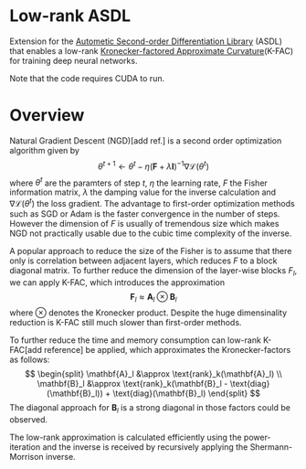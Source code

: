 # Low-rank ASDL

Extension for the [Autometic Second-order Differentiation Library](https://github.com/kazukiosawa/asdfghjkl/tree/0.1) (ASDL) that enables a low-rank [Kronecker-factored Approximate Curvature](https://arxiv.org/abs/1503.05671)(K-FAC) for training deep neural networks. 

Note that the code requires CUDA to run.

# Overview
Natural Gradient Descent (NGD)[add ref.] is a second order optimization algorithm given by
$$
\theta^{t+1} \leftarrow \theta^t - \eta (\mathbf{F} + \lambda \mathbf{I})^{-1} \nabla \mathcal{L}(\theta^t)
$$
where $\theta^t$ are the paramters of step $t$,  $\eta$ the learning rate,  $F$ the Fisher information matrix, $\lambda$ the damping value for the inverse calculation and $\nabla \mathcal{L}(\theta^t)$ the loss gradient.
The advantage to first-order optimization methods such as SGD or Adam is the faster convergence in the number of steps.
However the dimension of $F$ is usually of tremendous size which makes NGD not practically usable due to the cubic time complexity of the inverse.

A popular approach to reduce the size of the Fisher is to assume that there only is correlation between adjacent layers, which reduces $F$ to a block diagonal matrix. To further reduce the dimension of the layer-wise blocks $F_l$, we can apply K-FAC, which introduces the approximation
$$
\mathbf{F}_l \approx \mathbf{A}_l \otimes \mathbf{B}_l
$$
where $\otimes$ denotes the Kronecker product. 
Despite the huge dimensinality reduction is K-FAC still much slower than first-order methods.

To further reduce the time and memory consumption can low-rank K-FAC[add reference] be applied, which approximates the Kronecker-factors as follows:
$$
    \begin{split}
        \mathbf{A}_l &\approx \text{rank}_k(\mathbf{A}_l) \\
        \mathbf{B}_l &\approx \text{rank}_k(\mathbf{B}_l - \text{diag}(\mathbf{B}_l)) + \text{diag}(\mathbf{B}_l)
    \end{split}
$$
The diagonal approach for $\mathbf{B}_l$ is a strong diagonal in those factors could be observed.

The low-rank approximation is calculated efficiently using the power-iteration and the inverse is received by recursively applying the Shermann-Morrison inverse.
